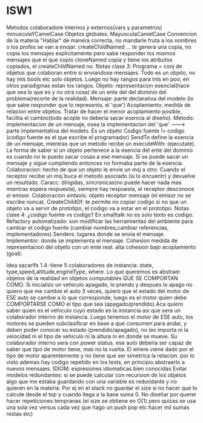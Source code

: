 # ISW1
Metodos colaboradore internos y externos(vars y parametros) minusculaYCamelCase
Objetos globales: MayusculaCamelCase
Convencion de la materia
"Hablar" de manera correcta, no mandarle fruta a los nombres o los profes se van a enojar.
createChildNamed ... te genera una copia, no copia los mensajes explicitamente pero sabe responder los mismos mensajes que el que copio
cloneNamed copia y tiene los atributos copiados, el createChildNamed no.
Notas clase 3:
Programa = conj de objetos que colaboran entre si enviandose mensajes.
Todo es un objeto, no hay ints bools etc solo objetos. Luego no hay rangos para ints en poo; en otros paradigmas estan los rangos.
Objeto: representacion esencial(hace que sea lo que es y no otra cosa) de un ente del del dominio del problema(recorte de la realidad).
Mensaje: parte declarativa del modelo (lo que sabe responder que lo representa, el 'que')
Acoplamiento: medida de relacion entre objetos. Tratar de hacer el menor acoplamiento posible, facilita el cambio(todo acople no deberia sacar esencia al diseño).
Metodo: implementacion de un mensaje, osea la implementacion del 'que' ---> parte implementativa del modelo. Es un objeto
Codigo fuente != codigo (codigo fuente es el que escribe el programador)
SendTo define la esencia de un mensaje, mientras que un metodo recibe un executeWith: (ejecutate).
La forma de saber si un objeto pertenece a la esencia del ente del dominio es cuando no le puedo sacar cosas a ese mensaje. Si se puede sacar un mensaje y sigue cumpliendo
entonces no formaba parte de la esencia.
Colaboracion: hecho de que un objeto le envie un msj a otro. Cuando el receptor recibe un msj buca el metodo asociado (si lo encuentr) y devuelve un resultado. Caracc: dirigidas, sincronicas(no puede hacer nada mas mientras espera respuesta), siempre hay respuesta, el receptor desconoce el emisor.
Colaboracion sintaxis: objeto receptor mensaje (el emisor no se escribe nunca).
CreateChildOf: te permite no copiar codigo si no que un objeto va a servir de prototipo, el codigo va a estar en el prototipo. 
Notas clase 4:
¿codigo fuente vs codigo?
En smalltalk no es solo texto es codigo.
Refactory automatizado: son modificar las herramientas del ambiente para cambiar el codigo fuente (cambiar nombres,cambiar referencias, implementadores)
Senders: lugares donde se envia el mensaje.
Implementor: donde se implementa el mensaje.
Cohesion medida de representacion del objeto con un ente real.
alta cohesion bajo acoplamiento (goal).

Idea sacarIfs 1.4: tiene 5 colaboradores de instancia: state, type,speed,altitude,engineType, where.
Lo que queremos es abstraer objetos de la realidad en objetos computables QUE SE COMPORTAN COMO.
Si inicializo un vehiculo apagado, lo prendo y despues lo apago no quiero que me cambie el auto 3 veces, quiero que el estado del motor de ESE auto se cambie a lo que corresponde, luego es el motor quien debe COMPORTARSE COMO el tipo que sea (apagado/prendido).Aca quiero saber quien es el vehiculo cuyo estado es la instancia asi que sera un colaborador interno de instancia.
Luego tenemos el motor de ESE auto, los motores se pueden subclasificar en base a que consumen para andar, y deben poder conocer su estado (prendido/apagado), no les importa ni la velocidad ni el tipo de vehiculo ni la altura ni en donde se mueve. Su colaborador interno sera con power status. ese auto deberia ser capaz de saber que tipo de motor tiene, mas no la vuelta.
El where viene dado por el tipo de motor aparentemente y no tiene que ser simetrica la relacion.
por lo visto ademas hay codigo repetido en los tests, en principio abstraerlo a nuevos mensajes.
IDIOM: expresiones idiomaticas bien conocidas
Evitar modelos redundantes: si se puede calcular con recursion de los objetos algo que me estaba guardando con una variable es redundante y no quieren en la materia.
Por ej en el stack no guardar el size si no hacer que lo calcule desde el top y cuando llega a la base suma 0.
No diseñar por querer hacer repeticiones tempranas (el size se obtiene en O(1) pero quizas se usa una sola vez versus cada vez que hago un push pop etc hacer mil sumas restas etc)
